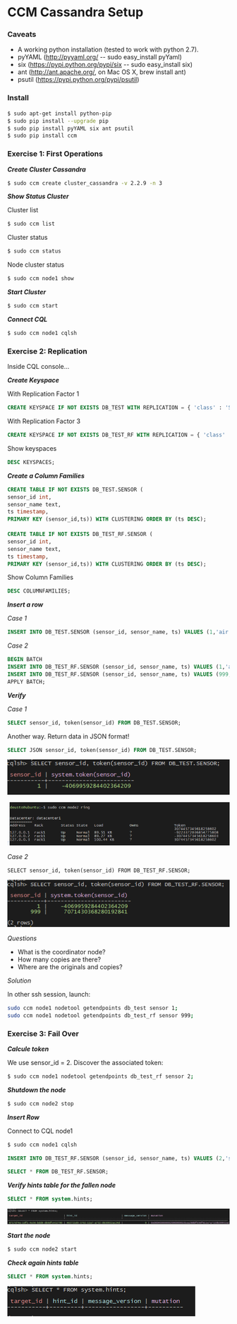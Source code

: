 # CCM Cassandra Setup

### Caveats

+ A working python installation (tested to work with python 2.7).
+ pyYAML (http://pyyaml.org/ -- sudo easy_install pyYaml)
+ six (https://pypi.python.org/pypi/six -- sudo easy_install six)
+ ant (http://ant.apache.org/, on Mac OS X, brew install ant)
+ psutil (https://pypi.python.org/pypi/psutil)

### Install

```bash
$ sudo apt-get install python-pip
$ sudo pip install --upgrade pip
$ sudo pip install pyYAML six ant psutil
$ sudo pip install ccm
```

### Exercise 1: First Operations

**_Create Cluster Cassandra_**

```bash
$ sudo ccm create cluster_cassandra -v 2.2.9 -n 3
```

**_Show Status Cluster_**

Cluster list

```bash
$ sudo ccm list
```

Cluster status

```bash
$ sudo ccm status
```

Node cluster status

```bash
$ sudo ccm node1 show
```

**_Start Cluster_**

```bash
$ sudo ccm start
```

**_Connect CQL_**

```bash
$ sudo ccm node1 cqlsh
```

### Exercise 2: Replication

Inside CQL console...

**_Create Keyspace_**

With Replication Factor 1

```sql
CREATE KEYSPACE IF NOT EXISTS DB_TEST WITH REPLICATION = { 'class' : 'SimpleStrategy', 'replication_factor' : 1 };
```

With Replication Factor 3

```sql
CREATE KEYSPACE IF NOT EXISTS DB_TEST_RF WITH REPLICATION = { 'class' : 'SimpleStrategy', 'replication_factor' : 3 };
```

Show keyspaces

```sql
DESC KEYSPACES;
```

**_Create a Column Families_**

```sql
CREATE TABLE IF NOT EXISTS DB_TEST.SENSOR (
sensor_id int,
sensor_name text,
ts timestamp,
PRIMARY KEY (sensor_id,ts)) WITH CLUSTERING ORDER BY (ts DESC);

CREATE TABLE IF NOT EXISTS DB_TEST_RF.SENSOR (
sensor_id int,
sensor_name text,
ts timestamp,
PRIMARY KEY (sensor_id,ts)) WITH CLUSTERING ORDER BY (ts DESC);
```

Show Column Families

```sql
DESC COLUMNFAMILIES;
```

**_Insert a row_**

_Case 1_

```sql
INSERT INTO DB_TEST.SENSOR (sensor_id, sensor_name, ts) VALUES (1,'air polution',dateof(now()));
```

_Case 2_

```sql
BEGIN BATCH
INSERT INTO DB_TEST_RF.SENSOR (sensor_id, sensor_name, ts) VALUES (1,'air polution',dateof(now()));
INSERT INTO DB_TEST_RF.SENSOR (sensor_id, sensor_name, ts) VALUES (999,'air flow meter',dateof(now()));
APPLY BATCH;
```

**_Verify_**

_Case 1_

```sql
SELECT sensor_id, token(sensor_id) FROM DB_TEST.SENSOR;
```

Another way. Return data in JSON format!
```sql
SELECT JSON sensor_id, token(sensor_id) FROM DB_TEST.SENSOR;
```

![CQL Token](img/ccm_1.png)

![CQL Token](img/ccm_2.png)

_Case 2_

```
SELECT sensor_id, token(sensor_id) FROM DB_TEST_RF.SENSOR;
```

![CQL Token](img/ccm_3.png)

_Questions_

- What is the coordinator node?
- How many copies are there?
- Where are the originals and copies?

_Solution_

In other ssh session, launch:

```bash
sudo ccm node1 nodetool getendpoints db_test sensor 1;
sudo ccm node1 nodetool getendpoints db_test_rf sensor 999;
```

### Exercise 3: Fail Over

**_Calcule token_**

We use sensor_id = 2. Discover the associated token:

```bash
$ sudo ccm node1 nodetool getendpoints db_test_rf sensor 2;
```

**_Shutdown the node_**

```bash
$ sudo ccm node2 stop
```

**_Insert Row_**

Connect to CQL node1

```bash
$ sudo ccm node1 cqlsh
```

```sql
INSERT INTO DB_TEST_RF.SENSOR (sensor_id, sensor_name, ts) VALUES (2,'speed sensor',dateof(now()));
```

```sql
SELECT * FROM DB_TEST_RF.SENSOR;
```

**_Verify hints table for the fallen node_**

```sql
SELECT * FROM system.hints;
```

![CQL Hints Table](img/ccm_4.png)


**_Start the node_**

```bash
$ sudo ccm node2 start
```

**_Check again hints table_**

```sql
SELECT * FROM system.hints;
```

![CQL Check](img/ccm_5.png)







